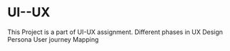 # UI--UX
This Project is a part of UI-UX assignment.
Different phases in UX Design
Persona User journey Mapping
